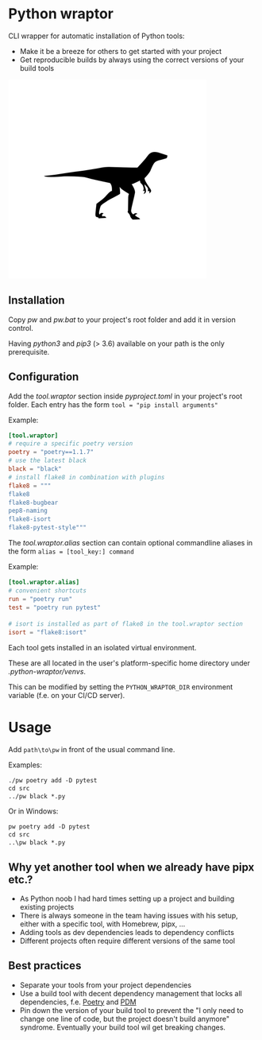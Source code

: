 # Python wraptor

CLI wrapper for automatic installation of Python tools:
* Make it be a breeze for others to get started with your project
* Get reproducible builds by always using the correct versions of your build tools

![velociraptor](docs/velociraptor.png)

## Installation
Copy _pw_ and _pw.bat_ to your project's root folder and add it in version control.

Having _python3_ and _pip3_ (> 3.6) available on your path is the only prerequisite.

## Configuration
Add the _tool.wraptor_ section inside _pyproject.toml_ in your project's root folder.
Each entry has the form `tool = "pip install arguments"`

Example:
```toml
[tool.wraptor]
# require a specific poetry version
poetry = "poetry==1.1.7"
# use the latest black
black = "black"
# install flake8 in combination with plugins
flake8 = """
flake8
flake8-bugbear
pep8-naming
flake8-isort
flake8-pytest-style"""
```

The _tool.wraptor.alias_ section can contain optional commandline aliases in the form `alias = [tool_key:] command`

Example:
```toml
[tool.wraptor.alias]
# convenient shortcuts
run = "poetry run"
test = "poetry run pytest"

# isort is installed as part of flake8 in the tool.wraptor section
isort = "flake8:isort"
```

Each tool gets installed in an isolated virtual environment.

These are all located in the user's platform-specific home directory under _.python-wraptor/venvs_.

This can be modified by setting the `PYTHON_WRAPTOR_DIR` environment variable (f.e. on your CI/CD server).

# Usage
Add `path\to\pw` in front of the usual command line.

Examples:
```shell
./pw poetry add -D pytest
cd src
../pw black *.py
```

Or in Windows:
```shell
pw poetry add -D pytest
cd src
..\pw black *.py
```

## Why yet another tool when we already have pipx etc.?
* As Python noob I had hard times setting up a project and building existing projects
* There is always someone in the team having issues with his setup, either with a specific tool, with Homebrew, pipx, ...
* Adding tools as dev dependencies leads to dependency conflicts
* Different projects often require different versions of the same tool

## Best practices
* Separate your tools from your project dependencies
* Use a build tool with decent dependency management that locks all dependencies, 
  f.e. [Poetry](https://python-poetry.org/) and [PDM](https://pdm.fming.dev/)
* Pin down the version of your build tool to prevent the
 "I only need to change one line of code, but the project doesn't build anymore" syndrome.
 Eventually your build tool wil get breaking changes.

